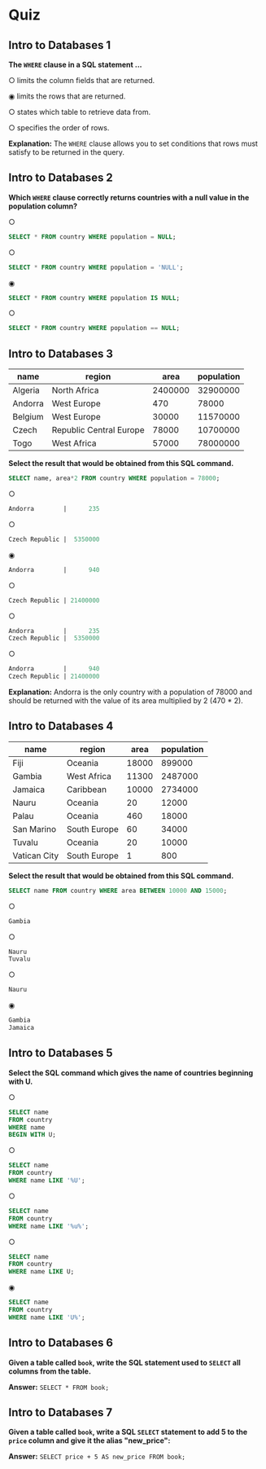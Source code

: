 # Quiz

## **Intro to Databases 1**

**The `WHERE` clause in a SQL statement ...**

○ limits the column fields that are returned.

◉ limits the rows that are returned.

○ states which table to retrieve data from.

○ specifies the order of rows.

**Explanation:** The `WHERE` clause allows you to set conditions that rows must satisfy to be returned in the query.


## **Intro to Databases 2**

**Which `WHERE` clause correctly returns countries with a null value in the population column?**

○
```sql
SELECT * FROM country WHERE population = NULL;
```

○
```sql
SELECT * FROM country WHERE population = 'NULL';
```

◉
```sql
SELECT * FROM country WHERE population IS NULL;
```

○
```sql
SELECT * FROM country WHERE population == NULL;
```


## **Intro to Databases 3**

| **name** | **region**              | **area** | **population** |
| -------- | ----------------------- | -------- | -------------- |
| Algeria  | North Africa            | 2400000  | 32900000       |
| Andorra  | West Europe             | 470      | 78000          |
| Belgium  | West Europe             | 30000    | 11570000       |
| Czech    | Republic Central Europe | 78000    | 10700000       |
| Togo     | West Africa             | 57000    | 78000000       |

**Select the result that would be obtained from this SQL command.**

```sql
SELECT name, area*2 FROM country WHERE population = 78000;
```

○
```sql
Andorra        |      235
```

○
```sql
Czech Republic |  5350000
```

◉
```sql
Andorra        |      940
```

○
```sql
Czech Republic | 21400000
```

○
```sql
Andorra        |      235
Czech Republic |  5350000
```

○
```sql
Andorra        |      940
Czech Republic | 21400000
```

**Explanation:** Andorra is the only country with a population of 78000 and should be returned with the value of its area multiplied by 2 (470 * 2).


## **Intro to Databases 4**

| **name**     | **region**   | **area** | **population** |
| ------------ | ------------ | -------- | -------------- |
| Fiji         | Oceania      | 18000    | 899000         |
| Gambia       | West Africa  | 11300    | 2487000        |
| Jamaica      | Caribbean    | 10000    | 2734000        |
| Nauru        | Oceania      | 20       | 12000          |
| Palau        | Oceania      | 460      | 18000          |
| San Marino   | South Europe | 60       | 34000          |
| Tuvalu       | Oceania      | 20       | 10000          |
| Vatican City | South Europe | 1        | 800            |

**Select the result that would be obtained from this SQL command.**

```sql
SELECT name FROM country WHERE area BETWEEN 10000 AND 15000;
```

○
```sql
Gambia
```

○
```sql
Nauru
Tuvalu
```

○
```sql
Nauru
```

◉
```sql
Gambia
Jamaica
```


## **Intro to Databases 5**

**Select the SQL command which gives the name of countries beginning with U.**

○
```sql
SELECT name
FROM country
WHERE name
BEGIN WITH U;
```

○
```sql
SELECT name
FROM country
WHERE name LIKE '%U';
```

○
```sql
SELECT name
FROM country
WHERE name LIKE '%u%';
```

○
```sql
SELECT name
FROM country
WHERE name LIKE U;
```

◉
```sql
SELECT name
FROM country
WHERE name LIKE 'U%';
```


## **Intro to Databases 6**

**Given a table called `book`, write the SQL statement used to `SELECT` all columns from the table.**

**Answer:** `SELECT * FROM book;`


## **Intro to Databases 7**

**Given a table called `book`, write a SQL `SELECT` statement to add 5 to the `price` column and give it the alias "new_price":**

**Answer:** `SELECT price + 5 AS new_price FROM book;`
